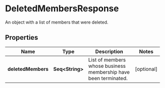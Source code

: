

# DeletedMembersResponse

An object with a list of members that were deleted.

## Properties

Name | Type | Description | Notes
------------ | ------------- | ------------- | -------------
**deletedMembers** | **Seq&lt;String&gt;** | List of members whose business membership have been terminated. |  [optional]



